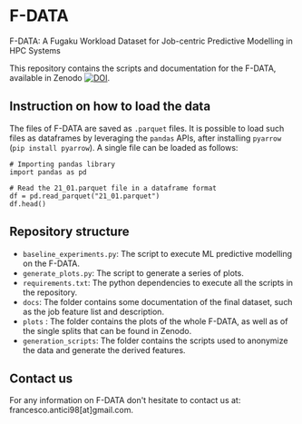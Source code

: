 # F-DATA
F-DATA: A Fugaku Workload Dataset for Job-centric Predictive Modelling in HPC Systems

This repository contains the scripts and documentation for the F-DATA, available in Zenodo [![DOI](https://zenodo.org/badge/DOI/10.5281/zenodo.8129257.svg)](https://doi.org/10.5281/zenodo.8129257).

## Instruction on how to load the data 

The files of F-DATA are saved as `.parquet` files. It is possible to load such files as dataframes by leveraging the `pandas` APIs, after installing `pyarrow` (`pip install pyarrow`). A single file can be loaded as follows:

```
# Importing pandas library
import pandas as pd 

# Read the 21_01.parquet file in a dataframe format
df = pd.read_parquet("21_01.parquet")
df.head()
```

## Repository structure 

- `baseline_experiments.py`: The script to execute ML predictive modelling on the F-DATA.
- `generate_plots.py`: The script to generate a series of plots.
- `requirements.txt`: The python dependencies to execute all the scripts in the repository.
- `docs`: The folder contains some documentation of the final dataset, such as the job feature list and description.
- `plots` : The folder contains the plots of the whole F-DATA, as well as of the single splits that can be found in Zenodo.
- `generation_scripts`: The folder contains the scripts used to anonymize the data and generate the derived features.

## Contact us 

For any information on F-DATA don't hesitate to contact us at: francesco.antici98[at]gmail.com.

